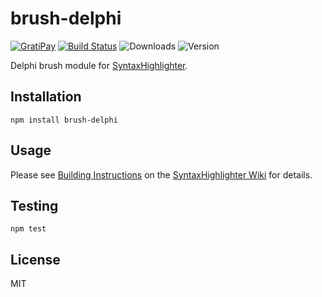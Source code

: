 # brush-delphi

[![GratiPay](https://img.shields.io/gratipay/user/alexgorbatchev.svg)](https://gratipay.com/alexgorbatchev/)
[![Build Status](https://travis-ci.org/syntaxhighlighter/brush-delphi.svg)](https://travis-ci.org/syntaxhighlighter/brush-delphi)
![Downloads](https://img.shields.io/npm/dm/brush-delphi.svg)
![Version](https://img.shields.io/npm/v/brush-delphi.svg)

Delphi brush module for [SyntaxHighlighter](https://github.com/syntaxhighlighter/syntaxhighlighter).

## Installation

```
npm install brush-delphi
```

## Usage

Please see [Building Instructions](https://github.com/syntaxhighlighter/syntaxhighlighter/wiki/Building) on the [SyntaxHighlighter Wiki](https://github.com/syntaxhighlighter/syntaxhighlighter/wiki) for details.

## Testing

```
npm test
```

## License

MIT

